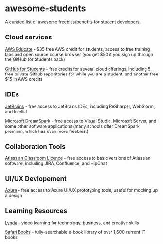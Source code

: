 # awesome-students
A curated list of awesome freebies/benefits for student developers.

## Cloud services
[AWS Educate](https://aws.amazon.com/education/awseducate/) - $35 free AWS credit for students, access to free training labs and open source course browser (you get $50 if you sign up through the GitHub for Students pack)

[GitHub for Students](https://education.github.com/pack) - free credits for several cloud offerings, including 5 free private Github repositories for while you are a student, and another free $15 in AWS credits

## IDEs
[JetBrains](https://www.jetbrains.com/student/) - free access to JetBrains IDEs, including ReSharper, WebStorm, and IntelliJ

[Microsoft DreamSpark](https://www.dreamspark.com/student/Software-Catalog.aspx) - free access to Visual Studio, Microsoft Server, and some other software applications (many schools offer DreamSpark premium, which has even more freebies.)

## Collaboration Tools
[Atlassian Classroom Licence](https://www.atlassian.com/survey/classroom-license-request) - free access to basic versions of Atlassian software, including JIRA, Confluence, and HipChat

## UI/UX Devlopement
[Axure](https://www.axure.com/edu) - free access to Axure UI/UX prototyping tools, useful for mocking up a design

## Learning Resources
[Lynda][lynda-link] - video learning for technology, business, and creative skills

[Safari Books][safari-link] - fully-searchable e-book library of over 1,600 current IT books



[lynda-link]:https://shib.lynda.com/Shibboleth.sso/InCommon?providerId=https://authentic.txstate.edu/idp/shibboleth&target=https://shib.lynda.com/InCommon
[safari-link]:https://login.libproxy.txstate.edu/login?qurl=http%3a%2f%2flibproxy.txstate.edu%2flogin%3furl%3dhttp%3a%2f%2fproquest.safaribooksonline.com%2f%3fuicode%3d804642
